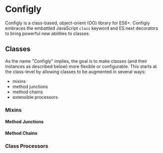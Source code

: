 # Configly

Configly is a class-based, object-orient (OO) library for ES6+. Configly embraces the
embattled JavaScript `class` keyword and ES.next decorators to bring powerful new abilities
to classes.

## Classes

As the name "Configly" implies, the goal is to make classes (and their instances as
described below) more flexible or configurable. This starts at the class-level by allowing
classes to be augmented in several ways:

 - mixins
 - method junctions
 - method chains
 - extensible processors


### Mixins

#### Method Junctions

#### Method Chains

### Class Processors
